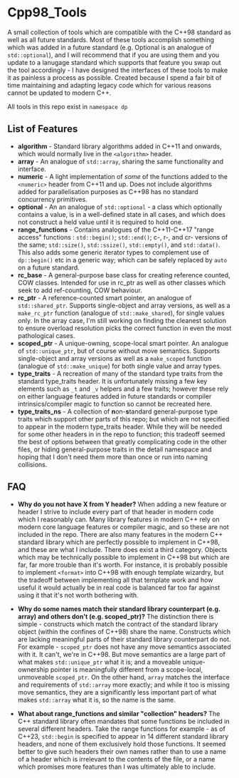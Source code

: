 # Cpp98_Tools
A small collection of tools which are compatible with the C++98 standard as well as all future standards. Most of these tools accomplish something which was added in a future standard (e.g. Optional is an analogue of `std::optional`), and I will recommend that if you are using them and you update to a lanugage standard which supports that feature you swap out the tool accordingly - I have designed the interfaces of these tools to make it as painless a process as possible.
Created because I spend a fair bit of time maintaining and adapting legacy code which for various reasons cannot be updated to modern C++.

All tools in this repo exist in `namespace dp`

## List of Features
* **algorithm** - Standard library algorithms added in C++11 and onwards, which would normally live in the `<algorithm>` header.
* **array** - An analogue of `std::array`, sharing the same functionality and interface. 
* **numeric** - A light implementation of *some* of the functions added to the `<numeric>` header from C++11 and up. Does not include algorithms added for parallelisation purposes as C++98 has no standard concurrency primitives.
* **optional** - An an analogue of `std::optional` - a class which optionally contains a value, is in a well-defined state in all cases, and which does not construct a held value until it is required to hold one.
* **range_functions** - Contains analogues of the C++11-C++17 "range access" functions : `std::begin()`; `std::end()`; c-, r-, and cr- versions of the same; `std::size()`, `std::ssize()`, `std::empty()`, and `std::data()`. This also adds some generic iterator types to complement use of `dp::begin()` etc in a generic way; which can be safely replaced by `auto` on a future standard.
* **rc_base** - A general-purpose base class for creating reference counted, COW classes. Intended for use in rc_ptr as well as other classes which seek to add ref-counting, COW behaviour.
* **rc_ptr** - A reference-counted smart pointer, an analogue of `std::shared_ptr`. Supports single-object and array versions, as well as a `make_rc_ptr` function (analogue of `std::make_shared`), for single values only. In the array case, I'm still working on finding the cleanest solution to ensure overload resolution picks the correct function in even the most pathological cases.
* **scoped_ptr** - A unique-owning, scope-local smart pointer. An analogue of `std::unique_ptr`, but of course without move semantics. Supports single-object and array versions as well as a `make_scoped` function (analogue of `std::make_unique`) for both single value and array types.
* **type_traits** - A recreation of many of the standard type traits from the standard type_traits header. It is unfortunately missing a few key elements such as `_t` and `_v` helpers and a few traits; however these rely on either language features added in future standards or compiler intrinsics/compiler magic to function so cannot be recreated here.
* **type_traits_ns** - A collection of **n**on-**s**tandard general-purpose type traits which support other parts of this repo; but which are not specified to appear in the modern type_traits header. While they will be needed for some other headers in in the repo to function; this tradeoff seemed the best of options between that greatly complicating code in the other files, or hiding general-purpose traits in the detail namespace and hoping that I don't need them more than once or run into naming collisions.

## FAQ
* **Why do you not have X from Y header?** 
When adding a new feature or header I strive to include every part of that header in modern code which I reasonably can. Many library features in modern C++ rely on modern core language features or compiler magic, and so these are not included in the repo. There are also many features in the modern C++ standard library which are perfectly possible to implement in C++98, and these are what I include.
There does exist a third category. Objects which may be technically possible to implement in C++98 but which are far, far more trouble than it's worth. For instance, it is probably possible to implement `<format>` into C++98 with enough template wizardry, but the tradeoff between implementing all that template work and how useful it would actually be in real code is balanced far too far against using it that it's not worth bothering with.

* **Why do some names match their standard library counterpart (e.g. array) and others don't (e.g. scoped_ptr)?**
  The distinction there is simple - constructs which match the contract of the standard library object (within the confines of C++98) share the name. Constructs which are lacking meaningful parts of their standard library counterpart do not. For example - `scoped_ptr` does not have any move semantics associated with it. It can't, we're in C++98. But move semantics are a large part of what makes `std::unique_ptr` what it is; and a moveable unique-ownership pointer is meaningfully different from a scope-local, unmoveable `scoped_ptr`. On the other hand, `array` matches the interface and requirements of `std::array` more exactly; and while it too is missing move semantics, they are a significantly less important part of what makes `std::array` what it is, so the name is the same.

* **What about range_functions and similar "collection" headers?**
The C++ standard library often mandates that some functions be included in several different headers. Take the range functions for example - as of C++23, `std::begin` is specified to appear in 14 different standard library headers, and none of them exclusively hold those functions. It seemed better to give such headers their own names rather than to use a name of a header which is irrelevant to the contents of the file, or a name which promises more features than I was ultimately able to include.
